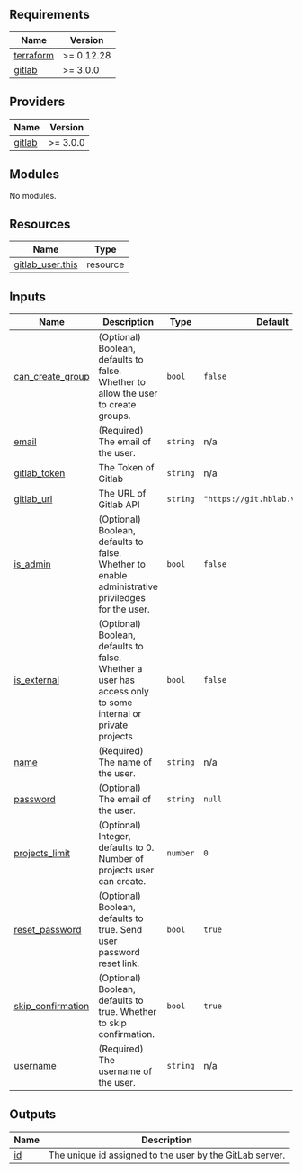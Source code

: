 ## Requirements

| Name | Version |
|------|---------|
| <a name="requirement_terraform"></a> [terraform](#requirement\_terraform) | >= 0.12.28 |
| <a name="requirement_gitlab"></a> [gitlab](#requirement\_gitlab) | >= 3.0.0 |

## Providers

| Name | Version |
|------|---------|
| <a name="provider_gitlab"></a> [gitlab](#provider\_gitlab) | >= 3.0.0 |

## Modules

No modules.

## Resources

| Name | Type |
|------|------|
| [gitlab_user.this](https://registry.terraform.io/providers/hashicorp/gitlab/latest/docs/resources/user) | resource |

## Inputs

| Name | Description | Type | Default | Required |
|------|-------------|------|---------|:--------:|
| <a name="input_can_create_group"></a> [can\_create\_group](#input\_can\_create\_group) | (Optional) Boolean, defaults to false. Whether to allow the user to create groups. | `bool` | `false` | no |
| <a name="input_email"></a> [email](#input\_email) | (Required) The email of the user. | `string` | n/a | yes |
| <a name="input_gitlab_token"></a> [gitlab\_token](#input\_gitlab\_token) | The Token of Gitlab | `string` | n/a | yes |
| <a name="input_gitlab_url"></a> [gitlab\_url](#input\_gitlab\_url) | The URL of Gitlab API | `string` | `"https://git.hblab.vn/api/v4/"` | no |
| <a name="input_is_admin"></a> [is\_admin](#input\_is\_admin) | (Optional) Boolean, defaults to false. Whether to enable administrative priviledges for the user. | `bool` | `false` | no |
| <a name="input_is_external"></a> [is\_external](#input\_is\_external) | (Optional) Boolean, defaults to false. Whether a user has access only to some internal or private projects | `bool` | `false` | no |
| <a name="input_name"></a> [name](#input\_name) | (Required) The name of the user. | `string` | n/a | yes |
| <a name="input_password"></a> [password](#input\_password) | (Optional) The email of the user. | `string` | `null` | no |
| <a name="input_projects_limit"></a> [projects\_limit](#input\_projects\_limit) | (Optional) Integer, defaults to 0. Number of projects user can create. | `number` | `0` | no |
| <a name="input_reset_password"></a> [reset\_password](#input\_reset\_password) | (Optional) Boolean, defaults to true. Send user password reset link. | `bool` | `true` | no |
| <a name="input_skip_confirmation"></a> [skip\_confirmation](#input\_skip\_confirmation) | (Optional) Boolean, defaults to true. Whether to skip confirmation. | `bool` | `true` | no |
| <a name="input_username"></a> [username](#input\_username) | (Required) The username of the user. | `string` | n/a | yes |

## Outputs

| Name | Description |
|------|-------------|
| <a name="output_id"></a> [id](#output\_id) | The unique id assigned to the user by the GitLab server. |
